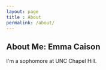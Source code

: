 ```yaml
---
layout: page
title : About
permalink: /about/
---
```


<h2>About Me: Emma Caison</h2>
<p>I'm a sophomore at UNC Chapel Hill.</p>
